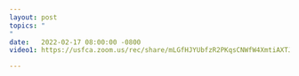 ```yaml
---
layout: post
topics: "
"
date:   2022-02-17 08:00:00 -0800
video1: https://usfca.zoom.us/rec/share/mLGfHJYUbfzR2PKqsCNWfW4XmtiAXTJEVy6RIkamIGS6DBiPDiSsvzqgGvQu98s.bE-bmBhtJs5me980

---
```







